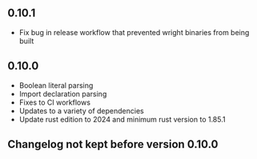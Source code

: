 ## 0.10.1
- Fix bug in release workflow that prevented wright binaries from being built

## 0.10.0
- Boolean literal parsing
- Import declaration parsing
- Fixes to CI workflows
- Updates to a variety of dependencies
- Update rust edition to 2024 and minimum rust version to 1.85.1

## Changelog not kept before version 0.10.0

